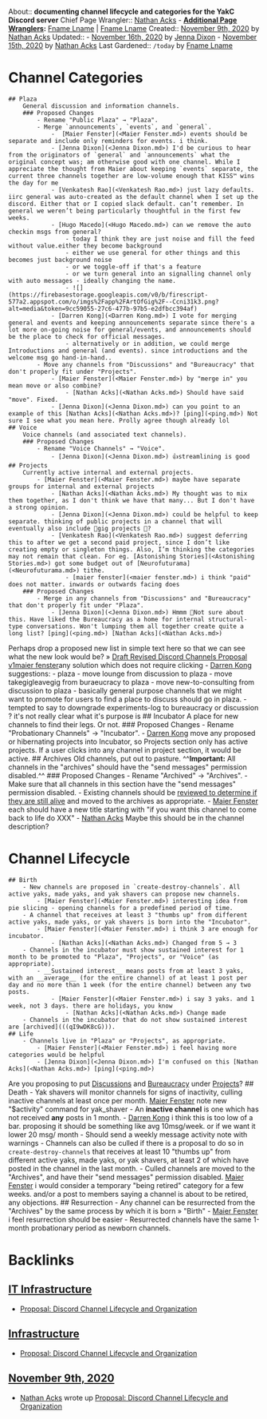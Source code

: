 About:: __documenting channel lifecycle and categories for the YakC Discord server__
Chief Page Wrangler:: [Nathan Acks](<Nathan Acks.md>)
    - **[Additional Page Wranglers](<Additional Page Wranglers.md>):** [Fname Lname](<Fname Lname.md>) | [Fname Lname](<Fname Lname.md>)
Created:: [November 9th, 2020](<November 9th, 2020.md>) by [Nathan Acks](<Nathan Acks.md>)
Updated:: 
    - [November 16th, 2020](<November 16th, 2020.md>) by [Jenna Dixon](<Jenna Dixon.md>)
    - [November 15th, 2020](<November 15th, 2020.md>) by [Nathan Acks](<Nathan Acks.md>)
Last Gardened:: `/today` by [Fname Lname](<Fname Lname.md>)
# Channel Categories
    ## Plaza
        General discussion and information channels.
        ### Proposed Changes
            - Rename "Public Plaza" → "Plaza".
            - Merge `announcements`, `events`, and `general`.
                -  [Maier Fenster](<Maier Fenster.md>) events should be separate and include only reminders for events. i think.
                - [Jenna Dixon](<Jenna Dixon.md>) I'd be curious to hear from the originators of `general` and `announcements` what the original concept was; am otherwise good with one channel. While I appreciate the thought from Maier about keeping `events` separate, the current three channels together are low-volume enough that KISS™ wins the day for me
                - [Venkatesh Rao](<Venkatesh Rao.md>) just lazy defaults. iirc general was auto-created as the default channel when I set up the discord. Either that or I copied slack default. can’t remember. In general we weren’t being particularly thoughtful in the first few weeks.
                - [Hugo Macedo](<Hugo Macedo.md>) can we remove the auto checkin msgs from general? 
                    - today I think they are just noise and fill the feed without value.either they become background
                    - either we use general for other things and this becomes just background noise
                    - or we toggle-off if that's a feature
                    - or we turn general into an signalling channel only with auto messages - ideally changing the name.
                    - ![](https://firebasestorage.googleapis.com/v0/b/firescript-577a2.appspot.com/o/imgs%2Fapp%2FArtOfGig%2F--Ccni31k3.png?alt=media&token=9cc59055-27c6-477b-97b5-e2dfbcc394af)
                - [Darren Kong](<Darren Kong.md>) I vote for merging general and events and keeping announcements separate since there's a lot more on-going noise for general/events, and announcements should be the place to check for official messages.  
                    - alternatively or in addition, we could merge Introductions and general (and events). since introductions and the welcome msg go hand-in-hand..
            - Move any channels from "Discussions" and "Bureaucracy" that don't properly fit under "Projects".
                - [Maier Fenster](<Maier Fenster.md>) by "merge in" you mean move or also combine?
                    - [Nathan Acks](<Nathan Acks.md>) Should have said "move". Fixed.
                - [Jenna Dixon](<Jenna Dixon.md>) can you point to an example of this [Nathan Acks](<Nathan Acks.md>)? [ping](<ping.md>) Not sure I see what you mean here. Prolly agree though already lol
    ## Voice
        Voice channels (and associated text channels).
        ### Proposed Changes
            - Rename "Voice Channels" → "Voice".
                - [Jenna Dixon](<Jenna Dixon.md>) 👍streamlining is good
    ## Projects
        Currently active internal and external projects. 
            - [Maier Fenster](<Maier Fenster.md>) maybe have separate groups for internal and external projects
                - [Nathan Acks](<Nathan Acks.md>) My thought was to mix them together, as I don't think we have that many... But I don't have a strong opinion.
                - [Jenna Dixon](<Jenna Dixon.md>) could be helpful to keep separate. thinking of public projects in a channel that will eventually also include 💸gig projects 💸?
                - [Venkatesh Rao](<Venkatesh Rao.md>) suggest deferring this to after we get a second paid project, since I don’t like creating empty or singleton things. Also, I’m thinking the categories may not remain that clean. For eg. [Astonishing Stories](<Astonishing Stories.md>) got some budget out of [Neurofuturama](<Neurofuturama.md>) tithe.
                    - [maier fenster](<maier fenster.md>) i think "paid" does not matter. inwards or outwards facing does
        ### Proposed Changes
            - Merge in any channels from "Discussions" and "Bureaucracy" that don't properly fit under "Plaza".
                - [Jenna Dixon](<Jenna Dixon.md>) Hmmm 🤔Not sure about this. Have liked the Bureaucracy as a home for internal structural-type conversations. Won't lumping them all together create quite a long list? [ping](<ping.md>) [Nathan Acks](<Nathan Acks.md>)
Perhaps drop a proposed new list in simple text here so that we can see what the new look would be? » [Draft Revised Discord Channels Proposal v1](<Draft Revised Discord Channels Proposal v1.md>)[maier fenster](<maier fenster.md>)any solution which does not require clicking
                - [Darren Kong](<Darren Kong.md>) suggestions:
                    - plaza
                        - move lounge from discussion to plaza
                        - move takegigleavegig from buraeucracy to plaza
                        - move new-to-consulting from discussion to plaza
                    - basically general purpose channels that we might want to promote for users to find a place to discuss should go in plaza. 
                        - tempted to say to downgrade experiments-log to bureaucracy or discussion ? it's not really clear what it's purpose is 
    ## Incubator
        A place for new channels to find their legs. Or not.
        ### Proposed Changes
            - Rename "Probationary Channels" → "Incubator".
            - [Darren Kong](<Darren Kong.md>) move any proposed or hibernating projects into Incubator, so Projects section only has active projects. If a user clicks into any channel in project section, it would be active. 
    ## Archives
        Old channels, put out to pasture. ^^**Important:** All channels in the "archives" should have the "send messages" permission disabled.^^
        ### Proposed Changes
            - Rename "Archived" → "Archives".
            - Make sure that all channels in this section have the "send messages" permission disabled.
            - Existing channels should be [reviewed to determine if they are still alive](((qI9wDK8cG))) and moved to the archives as appropriate.
            - [Maier Fenster](<Maier Fenster.md>) each should have a new title starting with "if you want this channel to come back to life do XXX"
                - [Nathan Acks](<Nathan Acks.md>) Maybe this should be in the channel description?
# Channel Lifecycle
    ## Birth
        - New channels are proposed in `create-destroy-channels`. All active yaks, made yaks, and yak shavers can propose new channels.
            - [Maier Fenster](<Maier Fenster.md>) interesting idea from pie slicing - opening channels for a predefined period of time.
        - A channel that receives at least 3 "thumbs up" from different active yaks, made yaks, or yak shavers is born into the "Incubator".
            - [Maier Fenster](<Maier Fenster.md>) i think 3 are enough for incubator.
                - [Nathan Acks](<Nathan Acks.md>) Changed from 5 → 3
        - Channels in the incubator must show sustained interest for 1 month to be promoted to "Plaza", "Projects", or "Voice" (as appropriate).
            - __Sustained interest__ means posts from at least 3 yaks, with an __average__ (for the entire channel) of at least 1 post per day and no more than 1 week (for the entire channel) between any two posts.
                - [Maier Fenster](<Maier Fenster.md>) i say 3 yaks. and 1 week, not 3 days. there are holidays, you know
                    - [Nathan Acks](<Nathan Acks.md>) Change made
        - Channels in the incubator that do not show sustained interest are [archived](((qI9wDK8cG))).
    ## Life
        - Channels live in "Plaza" or "Projects", as appropriate.
            - [Maier Fenster](<Maier Fenster.md>) i feel having more categories would be helpful
            - [Jenna Dixon](<Jenna Dixon.md>) I'm confused on this [Nathan Acks](<Nathan Acks.md>) [ping](<ping.md>) 
Are you proposing to put [Discussions](<Discussions.md>) and [Bureaucracy](<Bureaucracy.md>) under [Projects](<Projects.md>)? 
    ## Death
        - Yak shavers will monitor channels for signs of inactivity, culling inactive channels at least once per month. [Maier Fenster](<Maier Fenster.md>) note new "$activity" command for yak_shaver
            - An __inactive channel__ is one which has not received __any__ posts in 1 month.
                - [Darren Kong](<Darren Kong.md>) i think this is too low of a bar. proposing it should be something like avg 10msg/week. or if we want it lower 20 msg/ month 
                    - Should send a weekly message activity note with warnings 
        - Channels can also be culled if there is a proposal to do so in `create-destroy-channels` that receives at least 10 "thumbs up" from different active yaks, made yaks, or yak shavers, at least 2 of which have posted in the channel in the last month.
        - Culled channels are moved to the "Archives", and have their "send messages" permission disabled.
            [Maier Fenster](<Maier Fenster.md>) i would consider a temporary "being retired" category for a few weeks. and/or a post to members saying a channel is about to be retired, any objections.
    ## Resurrection
        - Any channel can be resurrected from the "Archives" by the same process by which it is born » "Birth"
            - [Maier Fenster](<Maier Fenster.md>) i feel resurrection should be easier
        - Resurrected channels have the same 1-month probationary period as newborn channels.

# Backlinks
## [IT Infrastructure](<IT Infrastructure.md>)
- [Proposal: Discord Channel Lifecycle and Organization](<Proposal: Discord Channel Lifecycle and Organization.md>)

## [Infrastructure](<Infrastructure.md>)
- [Proposal: Discord Channel Lifecycle and Organization](<Proposal: Discord Channel Lifecycle and Organization.md>)

## [November 9th, 2020](<November 9th, 2020.md>)
- [Nathan Acks](<Nathan Acks.md>) wrote up [Proposal: Discord Channel Lifecycle and Organization](<Proposal: Discord Channel Lifecycle and Organization.md>)

